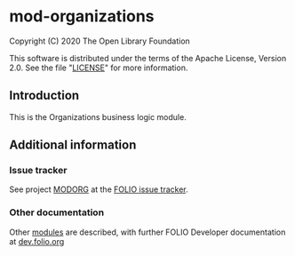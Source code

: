 # mod-organizations
Copyright (C) 2020 The Open Library Foundation

This software is distributed under the terms of the Apache License,
Version 2.0. See the file "[LICENSE](LICENSE)" for more information.

## Introduction

This is the Organizations business logic module.

## Additional information

### Issue tracker

See project [MODORG](https://issues.folio.org/browse/MODORG)
at the [FOLIO issue tracker](https://dev.folio.org/guidelines/issue-tracker).

### Other documentation

Other [modules](https://dev.folio.org/source-code/#server-side) are described,
with further FOLIO Developer documentation at
[dev.folio.org](https://dev.folio.org/)

